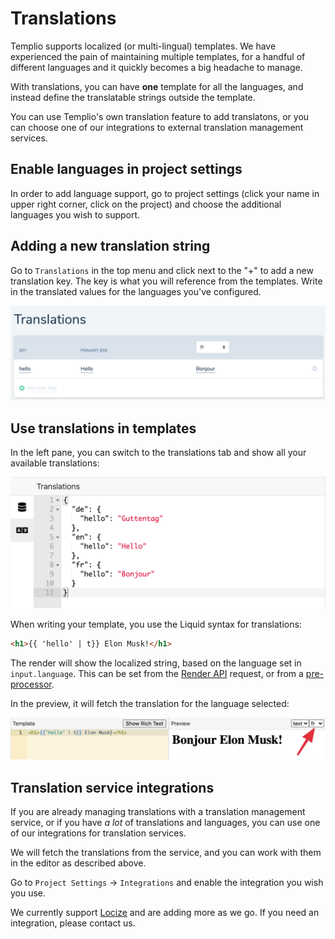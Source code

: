 # Translations

Templio supports localized (or multi-lingual) templates. We have experienced the pain of maintaining multiple templates, for a handful of different languages and it quickly becomes a big headache to manage.

With translations, you can have **one** template for all the languages, and instead define the translatable strings outside the template.

You can use Templio's own translation feature to add translatons, or you can choose one of our integrations to external translation management services.

## Enable languages in project settings

In order to add language support, go to project settings (click your name in upper right corner, click on the project) and choose the additional languages you wish to support.

## Adding a new translation string

Go to `Translations` in the top menu and click next to the "+" to add a new translation key. The key is what you will reference from the templates. Write in the translated values for the languages you've configured.

![Add translation](../assets/images/translations_new.png)


## Use translations in templates

In the left pane, you can switch to the translations tab and show all your available translations:

![Translations editor pane](../assets/images/translations_editor_pane.png)

When writing your template, you use the Liquid syntax for translations:

```html
<h1>{{ 'hello' | t}} Elon Musk!</h1>
```

The render will show the localized string, based on the language set in `input.language`. This can be set from the [Render API](https://templio.stoplight.io/docs/templio-docs/reference/Templio-API.v1.yaml/paths/~1render/post) request, or from a [pre-processor](./3-Pre-processors.md).

In the preview, it will fetch the translation for the language selected:

![Translation editor preview](../assets/images/translations_preview.png)


## Translation service integrations

If you are already managing translations with a translation management service, or if you have _a lot_ of translations and languages, you can use one of our integrations for translation services.

We will fetch the translations from the service, and you can work with them in the editor as described above. 

Go to `Project Settings` -> `Integrations` and enable the integration you wish you use.

We currently support [Locize](https://www.locize.com) and are adding more as we go. If you need an integration, please contact us.


